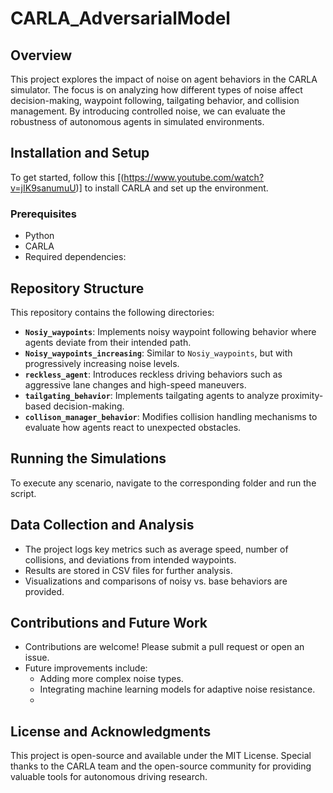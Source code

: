 # CARLA_AdversarialModel

## Overview
This project explores the impact of noise on agent behaviors in the CARLA simulator. The focus is on analyzing how different types of noise affect decision-making, waypoint following, tailgating behavior, and collision management. By introducing controlled noise, we can evaluate the robustness of autonomous agents in simulated environments.

## Installation and Setup
To get started, follow this [(https://www.youtube.com/watch?v=jIK9sanumuU)] to install CARLA and set up the environment.

### Prerequisites
- Python
- CARLA
- Required dependencies:
  

## Repository Structure
This repository contains the following directories:

- **`Nosiy_waypoints`**: Implements noisy waypoint following behavior where agents deviate from their intended path.
- **`Noisy_waypoints_increasing`**: Similar to `Nosiy_waypoints`, but with progressively increasing noise levels.
- **`reckless_agent`**: Introduces reckless driving behaviors such as aggressive lane changes and high-speed maneuvers.
- **`tailgating_behavior`**: Implements tailgating agents to analyze proximity-based decision-making.
- **`collison_manager_behavior`**: Modifies collision handling mechanisms to evaluate how agents react to unexpected obstacles.

## Running the Simulations
To execute any scenario, navigate to the corresponding folder and run the script. 


## Data Collection and Analysis
- The project logs key metrics such as average speed, number of collisions, and deviations from intended waypoints.
- Results are stored in CSV files for further analysis.
- Visualizations and comparisons of noisy vs. base behaviors are provided.

## Contributions and Future Work
- Contributions are welcome! Please submit a pull request or open an issue.
- Future improvements include:
  - Adding more complex noise types.
  - Integrating machine learning models for adaptive noise resistance.
  - 

## License and Acknowledgments
This project is open-source and available under the MIT License. Special thanks to the CARLA team and the open-source community for providing valuable tools for autonomous driving research.


 
